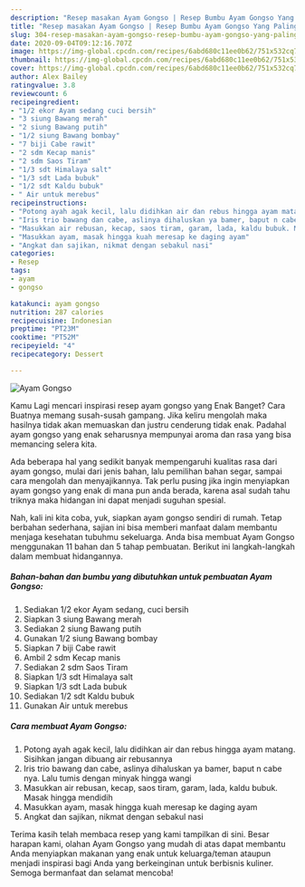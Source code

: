 ```yaml
---
description: "Resep masakan Ayam Gongso | Resep Bumbu Ayam Gongso Yang Paling Enak"
title: "Resep masakan Ayam Gongso | Resep Bumbu Ayam Gongso Yang Paling Enak"
slug: 304-resep-masakan-ayam-gongso-resep-bumbu-ayam-gongso-yang-paling-enak
date: 2020-09-04T09:12:16.707Z
image: https://img-global.cpcdn.com/recipes/6abd680c11ee0b62/751x532cq70/ayam-gongso-foto-resep-utama.jpg
thumbnail: https://img-global.cpcdn.com/recipes/6abd680c11ee0b62/751x532cq70/ayam-gongso-foto-resep-utama.jpg
cover: https://img-global.cpcdn.com/recipes/6abd680c11ee0b62/751x532cq70/ayam-gongso-foto-resep-utama.jpg
author: Alex Bailey
ratingvalue: 3.8
reviewcount: 6
recipeingredient:
- "1/2 ekor Ayam sedang cuci bersih"
- "3 siung Bawang merah"
- "2 siung Bawang putih"
- "1/2 siung Bawang bombay"
- "7 biji Cabe rawit"
- "2 sdm Kecap manis"
- "2 sdm Saos Tiram"
- "1/3 sdt Himalaya salt"
- "1/3 sdt Lada bubuk"
- "1/2 sdt Kaldu bubuk"
- " Air untuk merebus"
recipeinstructions:
- "Potong ayah agak kecil, lalu didihkan air dan rebus hingga ayam matang. Sisihkan jangan dibuang air rebusannya"
- "Iris trio bawang dan cabe, aslinya dihaluskan ya bamer, baput n cabe nya. Lalu tumis dengan minyak hingga wangi"
- "Masukkan air rebusan, kecap, saos tiram, garam, lada, kaldu bubuk. Masak hingga mendidih"
- "Masukkan ayam, masak hingga kuah meresap ke daging ayam"
- "Angkat dan sajikan, nikmat dengan sebakul nasi"
categories:
- Resep
tags:
- ayam
- gongso

katakunci: ayam gongso 
nutrition: 287 calories
recipecuisine: Indonesian
preptime: "PT23M"
cooktime: "PT52M"
recipeyield: "4"
recipecategory: Dessert

---
```



![Ayam Gongso](https://img-global.cpcdn.com/recipes/6abd680c11ee0b62/751x532cq70/ayam-gongso-foto-resep-utama.jpg)

Kamu Lagi mencari inspirasi resep ayam gongso yang Enak Banget? Cara Buatnya memang susah-susah gampang. Jika keliru mengolah maka hasilnya tidak akan memuaskan dan justru cenderung tidak enak. Padahal ayam gongso yang enak seharusnya mempunyai aroma dan rasa yang bisa memancing selera kita.

Ada beberapa hal yang sedikit banyak mempengaruhi kualitas rasa dari ayam gongso, mulai dari jenis bahan, lalu pemilihan bahan segar, sampai cara mengolah dan menyajikannya. Tak perlu pusing jika ingin menyiapkan ayam gongso yang enak di mana pun anda berada, karena asal sudah tahu triknya maka hidangan ini dapat menjadi suguhan spesial.




Nah, kali ini kita coba, yuk, siapkan ayam gongso sendiri di rumah. Tetap berbahan sederhana, sajian ini bisa memberi manfaat dalam membantu menjaga kesehatan tubuhmu sekeluarga. Anda bisa membuat Ayam Gongso menggunakan 11 bahan dan 5 tahap pembuatan. Berikut ini langkah-langkah dalam membuat hidangannya.

<!--inarticleads1-->

##### Bahan-bahan dan bumbu yang dibutuhkan untuk pembuatan Ayam Gongso:

1. Sediakan 1/2 ekor Ayam sedang, cuci bersih
1. Siapkan 3 siung Bawang merah
1. Sediakan 2 siung Bawang putih
1. Gunakan 1/2 siung Bawang bombay
1. Siapkan 7 biji Cabe rawit
1. Ambil 2 sdm Kecap manis
1. Sediakan 2 sdm Saos Tiram
1. Siapkan 1/3 sdt Himalaya salt
1. Siapkan 1/3 sdt Lada bubuk
1. Sediakan 1/2 sdt Kaldu bubuk
1. Gunakan  Air untuk merebus




<!--inarticleads2-->

##### Cara membuat Ayam Gongso:

1. Potong ayah agak kecil, lalu didihkan air dan rebus hingga ayam matang. Sisihkan jangan dibuang air rebusannya
1. Iris trio bawang dan cabe, aslinya dihaluskan ya bamer, baput n cabe nya. Lalu tumis dengan minyak hingga wangi
1. Masukkan air rebusan, kecap, saos tiram, garam, lada, kaldu bubuk. Masak hingga mendidih
1. Masukkan ayam, masak hingga kuah meresap ke daging ayam
1. Angkat dan sajikan, nikmat dengan sebakul nasi




Terima kasih telah membaca resep yang kami tampilkan di sini. Besar harapan kami, olahan Ayam Gongso yang mudah di atas dapat membantu Anda menyiapkan makanan yang enak untuk keluarga/teman ataupun menjadi inspirasi bagi Anda yang berkeinginan untuk berbisnis kuliner. Semoga bermanfaat dan selamat mencoba!
